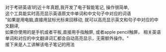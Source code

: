 对于考研英语1的近十年真题,我开发了电子智能笔记,
操作很简单,<br>
这个工具能实时高亮显示英语原文中单词和中文句子中对应的词语<br>
"如果是用电脑,直接用鼠标光标来回移动,
就可以高亮显示英文和句子中对应的中文翻译,<br>
如果你使用的是手机或者平板,直接用手指触屏,
或者apple pencil触屏，
相关英语单词和对应的中文翻译词汇都会自动高亮显示，无需额外操作。"<br>
接下来是人工讲解该电子笔记的用法
